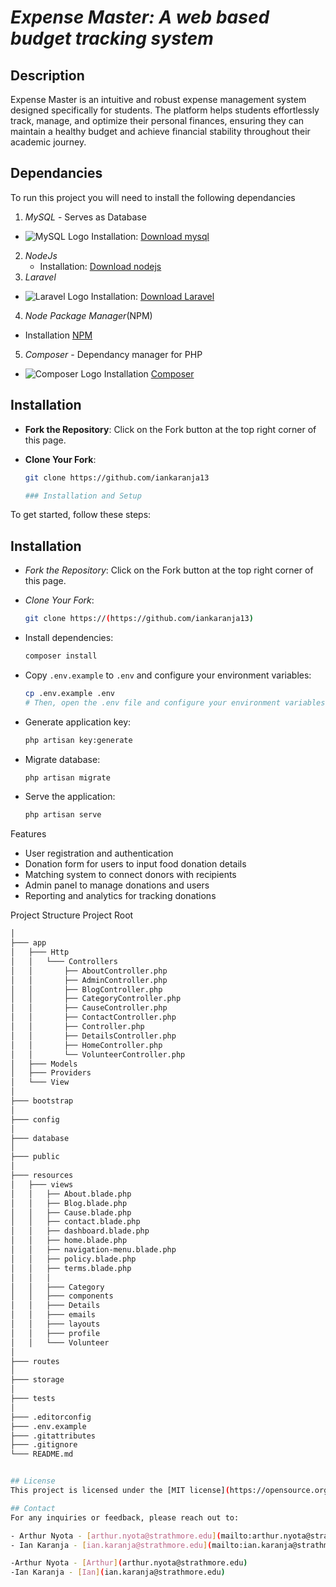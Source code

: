 # *Expense Master: A web based budget tracking system*
## Description 
Expense Master is an intuitive and robust expense management system designed specifically for students. The platform helps students effortlessly track, manage, and optimize their personal finances, ensuring they can maintain a healthy budget and achieve financial stability throughout their academic journey.


## Dependancies
To run this project you will need to install the following dependancies

1. *MySQL* - Serves as Database
- ![MySQL Logo](https://www.mysql.com/common/logos/logo-mysql-170x115.png)
    Installation: [Download mysql](https://dev.mysql.com/downloads/installer/)
2. *NodeJs* 
   - Installation: [Download nodejs](https://nodejs.org/en/download/package-manager)
3. *Laravel* 
 - ![Laravel Logo](https://laravel.com/img/logomark.min.svg)
   Installation:  [Download Laravel](https://laravel.com/docs/11.x/installation)
4. *Node Package Manager*(NPM)
  -  Installation [NPM](https://www.npmjs.com/)
5. *Composer* - Dependancy manager for PHP
- ![Composer Logo](https://getcomposer.org/img/logo-composer-transparent5.png)
  Installation [Composer](https://getcomposer.org/) 


## Installation

- **Fork the Repository**:
  Click on the Fork button at the top right corner of this page.

- **Clone Your Fork**:
  ```bash
  git clone https://github.com/iankaranja13

  ### Installation and Setup

To get started, follow these steps:


## Installation

- *Fork the Repository*:
    Click on the Fork button at the top right corner of this page.

- *Clone Your Fork*:
    ```bash
    git clone https://(https://github.com/iankaranja13)
    ```

- Install dependencies:
    ```bash
    composer install
    ```

- Copy `.env.example` to `.env` and configure your environment variables:
    ```bash
    cp .env.example .env
    # Then, open the .env file and configure your environment variables
    ```

- Generate application key:
    ```bash
    php artisan key:generate
    ```

- Migrate database:
    ```bash
    php artisan migrate
    ```

- Serve the application:
    ```bash
    php artisan serve
    ```




Features
- User registration and authentication
- Donation form for users to input food donation details
- Matching system to connect donors with recipients
- Admin panel to manage donations and users
- Reporting and analytics for tracking donations

 Project Structure
 Project Root
``` bash
│
├─── app
│   ├─── Http
│   │   └─── Controllers
│   │       ├── AboutController.php
│   │       ├── AdminController.php
│   │       ├── BlogController.php
│   │       ├── CategoryController.php
│   │       ├── CauseController.php
│   │       ├── ContactController.php
│   │       ├── Controller.php
│   │       ├── DetailsController.php
│   │       ├── HomeController.php
│   │       └── VolunteerController.php
│   ├─── Models
│   ├─── Providers
│   └─── View
│
├─── bootstrap
│
├─── config
│
├─── database
│
├─── public
│
├─── resources
│   ├─── views
│   │   ├── About.blade.php
│   │   ├── Blog.blade.php
│   │   ├── Cause.blade.php
│   │   ├── contact.blade.php
│   │   ├── dashboard.blade.php
│   │   ├── home.blade.php
│   │   ├── navigation-menu.blade.php
│   │   ├── policy.blade.php
│   │   ├── terms.blade.php
│   │   │
│   │   ├─── Category
│   │   ├─── components
│   │   ├─── Details
│   │   ├─── emails
│   │   ├─── layouts
│   │   ├─── profile
│   │   └─── Volunteer
│
├─── routes
│
├─── storage
│
├─── tests
│
├─── .editorconfig
├─── .env.example
├─── .gitattributes
├─── .gitignore
└─── README.md


## License
This project is licensed under the [MIT license](https://opensource.org/licenses/MIT).

## Contact
For any inquiries or feedback, please reach out to:

- Arthur Nyota - [arthur.nyota@strathmore.edu](mailto:arthur.nyota@strathmore.edu)
- Ian Karanja - [ian.karanja@strathmore.edu](mailto:ian.karanja@strathmore.edu)

-Arthur Nyota - [Arthur](arthur.nyota@strathmore.edu)
-Ian Karanja - [Ian](ian.karanja@strathmore.edu)

